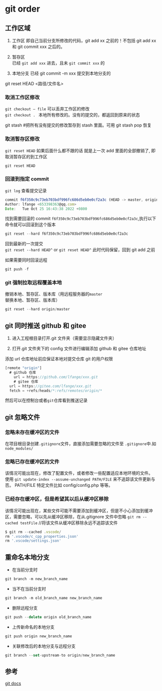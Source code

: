 # git order

## 工作区域

1. 工作区
   即自己当前分支所修改的代码，git add xx 之前的！不包括 git add xx 和 git commit xxx 之后的。

2. 暂存区  
   已经 `git add xxx` 进去，且未 `git commit xxx` 的

3. 本地分支
   已经 git commit -m xxx 提交到本地分支的

git reset HEAD <路径/文件名>

### 取消工作区修改

`git checkout — file` 可以丢弃工作区的修改  
`git checkout . ` 本地所有修改的。没有的提交的，都返回到原来的状态

git stash #把所有没有提交的修改暂存到 stash 里面。可用 git stash pop 恢复

### 取消暂存区修改

`git reset HEAD` 如果后面什么都不跟的话 就是上一次 add 里面的全部撤销了, 即取消暂存区的到工作区

```javascript
git reset HEAD
```

### 回滚到指定 commit

`git log` 查看提交记录

```javascript
commit f6f350c9c73eb703bdf996fc686d5eb0e0cf2a3c (HEAD -> master, origin/master, origin/HEAD)
Author: lfange <653398363@qq.com>
Date:   Tue Oct 25 16:43:38 2022 +0800
```

找到需要回滚的 commit `f6f350c9c73eb703bdf996fc686d5eb0e0cf2a3c`,执行以下命令就可以回滚到这个版本

```javascript
git reset --hard f6f350c9c73eb703bdf996fc686d5eb0e0cf2a3c
```

回到最新的一次提交  
`git reset --hard HEAD^` or `git reset HEAD^` 此时代码保留，回到 git add 之前

如果需要同时回滚远程

```javascript
git push -f
```

### git 强制拉取远程覆盖本地

撤销本地、暂存区、版本库（用远程服务器的`master`替换本地、暂存区、版本库）

```javascript
git reset --hard origin/master
```

## git 同时推送 github 和 gitee

1. 进入工程根目录打开.git 文件夹（需要显示隐藏文件夹）

2. 打开.git 文件夹下的 config 文件进行编辑添加 github 和 gitee 仓库地址

添加 url 仓库地址前应保证本地对提交仓库 git 的用户权限

```javascript
[remote "origin"]
  # github 仓库
	url = https://github.com/lfange/xxx.git
	# gitee 仓库
  url = https://gitee.com/lfange/xxx.git
  fetch = +refs/heads/*:refs/remotes/origin/*
```

然后可以在控制台或者`git`仓库看到推送记录

## git 忽略文件

### 忽略未存在缓冲区的文件

在项目根目录创建`.gitignore`文件，直接添加需要忽略的文件至 `.gitignore`中.如`node_modules/`

### 忽略已存在缓冲区的文件

该情况可能出现在，修改了配置文件，或者修改一些配置适应本地环境的文件。  
使用 `git update-index --assume-unchanged PATH/FILE` 来不追踪该文件更新与否。
PATH/FILE 特定文件比如 config/config.php 等等。

### 已经存在缓冲区，但是希望其以后从缓冲区移除

该情况可能出现在，某些文件可能不需要添加到缓冲区，但是不小心添加到缓冲区，需要忽略，可以先从缓冲区移除，在从.gitignore 文件中忽略
`git rm --cached testFile` //将该文件从缓冲区移除永远不追踪该文件

```javascript
$ git rm --cached .vscode/
rm '.vscode/c_cpp_properties.json'
rm '.vscode/settings.json'
```

## 重命名本地分支

- 在当前分支时

```javascript
git branch -m new_branch_name
```

- 当不在当前分支时

```javascript
git branch -m old_branch_name new_branch_name
```

- 删除远程分支

```javascript
git push --delete origin old_branch_name
```

- 上传新命名的本地分支

```javascript
git push origin new_branch_name
```

- 关联修改后的本地分支与远程分支

```javascript
git branch --set-upstream-to origin/new_branch_name
```

## 参考

[git docs](https://git-scm.com/docs)
